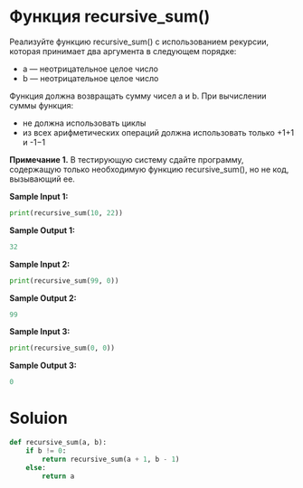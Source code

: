 # Функция recursive_sum()

Реализуйте функцию recursive_sum() с использованием рекурсии, которая принимает два аргумента в следующем порядке:

* a — неотрицательное целое число
* b — неотрицательное целое число

Функция должна возвращать сумму чисел a и b. При вычислении суммы функция:

* не должна использовать циклы
* из всех арифметических операций должна использовать только +1+1 и -1−1

**Примечание 1.** В тестирующую систему сдайте программу, содержащую только необходимую функцию recursive_sum(), но не
код, вызывающий ее.

**Sample Input 1:**

```python
print(recursive_sum(10, 22))
```

**Sample Output 1:**

```python
32
```

**Sample Input 2:**

```python
print(recursive_sum(99, 0))
```

**Sample Output 2:**

```python
99
```

**Sample Input 3:**

```python
print(recursive_sum(0, 0))
```

**Sample Output 3:**

```python
0
```

# Soluion

```python
def recursive_sum(a, b):
    if b != 0:
        return recursive_sum(a + 1, b - 1)
    else:
        return a
```